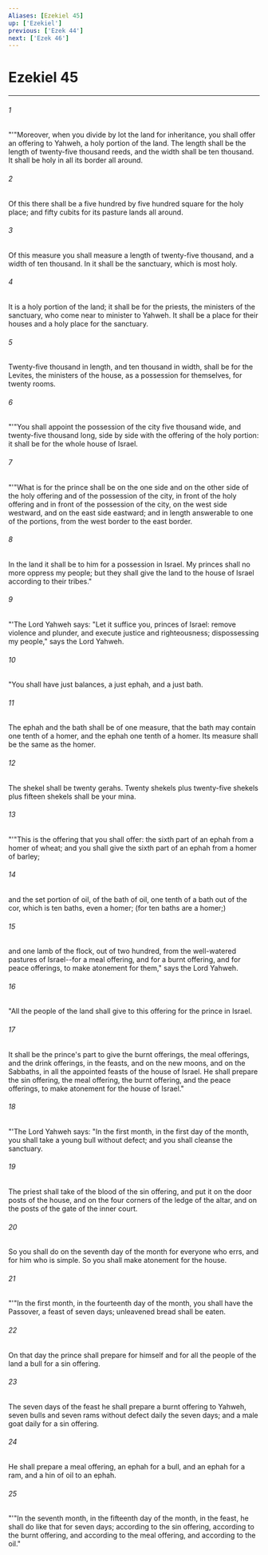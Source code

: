 ```yaml
---
Aliases: [Ezekiel 45]
up: ['Ezekiel']
previous: ['Ezek 44']
next: ['Ezek 46']
---
```

# Ezekiel 45
***





###### 1 

"'"Moreover, when you divide by lot the land for inheritance, you shall offer an offering to Yahweh, a holy portion of the land. The length shall be the length of twenty-five thousand reeds, and the width shall be ten thousand. It shall be holy in all its border all around. 



###### 2 

Of this there shall be a five hundred by five hundred square for the holy place; and fifty cubits for its pasture lands all around. 



###### 3 

Of this measure you shall measure a length of twenty-five thousand, and a width of ten thousand. In it shall be the sanctuary, which is most holy. 



###### 4 

It is a holy portion of the land; it shall be for the priests, the ministers of the sanctuary, who come near to minister to Yahweh. It shall be a place for their houses and a holy place for the sanctuary. 



###### 5 

Twenty-five thousand in length, and ten thousand in width, shall be for the Levites, the ministers of the house, as a possession for themselves, for twenty rooms. 



###### 6 

"'"You shall appoint the possession of the city five thousand wide, and twenty-five thousand long, side by side with the offering of the holy portion: it shall be for the whole house of Israel. 



###### 7 

"'"What is for the prince shall be on the one side and on the other side of the holy offering and of the possession of the city, in front of the holy offering and in front of the possession of the city, on the west side westward, and on the east side eastward; and in length answerable to one of the portions, from the west border to the east border. 



###### 8 

In the land it shall be to him for a possession in Israel. My princes shall no more oppress my people; but they shall give the land to the house of Israel according to their tribes." 



###### 9 

"'The Lord Yahweh says: "Let it suffice you, princes of Israel: remove violence and plunder, and execute justice and righteousness; dispossessing my people," says the Lord Yahweh. 



###### 10 

"You shall have just balances, a just ephah, and a just bath. 



###### 11 

The ephah and the bath shall be of one measure, that the bath may contain one tenth of a homer, and the ephah one tenth of a homer. Its measure shall be the same as the homer. 



###### 12 

The shekel shall be twenty gerahs. Twenty shekels plus twenty-five shekels plus fifteen shekels shall be your mina. 



###### 13 

"'"This is the offering that you shall offer: the sixth part of an ephah from a homer of wheat; and you shall give the sixth part of an ephah from a homer of barley; 



###### 14 

and the set portion of oil, of the bath of oil, one tenth of a bath out of the cor, which is ten baths, even a homer; (for ten baths are a homer;) 



###### 15 

and one lamb of the flock, out of two hundred, from the well-watered pastures of Israel--for a meal offering, and for a burnt offering, and for peace offerings, to make atonement for them," says the Lord Yahweh. 



###### 16 

"All the people of the land shall give to this offering for the prince in Israel. 



###### 17 

It shall be the prince's part to give the burnt offerings, the meal offerings, and the drink offerings, in the feasts, and on the new moons, and on the Sabbaths, in all the appointed feasts of the house of Israel. He shall prepare the sin offering, the meal offering, the burnt offering, and the peace offerings, to make atonement for the house of Israel." 



###### 18 

"'The Lord Yahweh says: "In the first month, in the first day of the month, you shall take a young bull without defect; and you shall cleanse the sanctuary. 



###### 19 

The priest shall take of the blood of the sin offering, and put it on the door posts of the house, and on the four corners of the ledge of the altar, and on the posts of the gate of the inner court. 



###### 20 

So you shall do on the seventh day of the month for everyone who errs, and for him who is simple. So you shall make atonement for the house. 



###### 21 

"'"In the first month, in the fourteenth day of the month, you shall have the Passover, a feast of seven days; unleavened bread shall be eaten. 



###### 22 

On that day the prince shall prepare for himself and for all the people of the land a bull for a sin offering. 



###### 23 

The seven days of the feast he shall prepare a burnt offering to Yahweh, seven bulls and seven rams without defect daily the seven days; and a male goat daily for a sin offering. 



###### 24 

He shall prepare a meal offering, an ephah for a bull, and an ephah for a ram, and a hin of oil to an ephah. 



###### 25 

"'"In the seventh month, in the fifteenth day of the month, in the feast, he shall do like that for seven days; according to the sin offering, according to the burnt offering, and according to the meal offering, and according to the oil."
